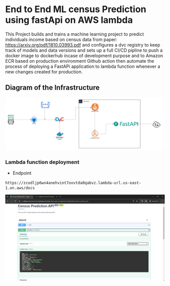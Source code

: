 # End to End ML census Prediction using fastApi on AWS lambda 
This Project builds and trains a machine learning project to predict individuals income based on census data from paper: https://arxiv.org/pdf/1810.03993.pdf and configures a dvc registry to keep track of models and data versions and sets up a full CI/CD pipline to push a docker image to dockerhub incase of development purpose and to Amazon ECR based on production environment Github action then automate the process of deploying a FastAPi application to lambda function whenever a new changes created for production.
## Diagram of the Infrastructure
![Infrastructure-Diagram](/screenshots/Lambda%20MLops.png)

### Lambda function deployment
* Endpoint
```
https://zcodljp6wn4anehvint7oxvtda0qabvz.lambda-url.us-east-1.on.aws/docs
```
![Deployment](/screenshots/lambda_function.png)
